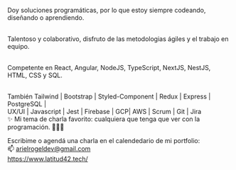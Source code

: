 <br>
Doy soluciones programáticas, por lo que estoy siempre codeando, diseñando o aprendiendo.<br> <br>

Talentoso y colaborativo, disfruto de las metodologias ágiles y el trabajo en equipo.  <br> <br>

Competente en React, Angular, NodeJS, TypeScript, NextJS, NestJS, HTML, CSS y SQL.<br> <br>

También Tailwind | Bootstrap | Styled-Component | Redux | Express | PostgreSQL |  
UX/UI | Javascript | Jest | Firebase | GCP| AWS | Scrum | Git | Jira <br>
✨
Mi tema  de charla favorito: cualquiera que tenga que ver con la programación. 👨🏻‍💻 <br>

Escribime o agendá una charla en el calendedario de mi portfolio:<br>
📫 
arielrogeldev@gmail.com <br>
https://www.latitud42.tech/ <br>
